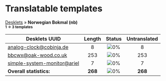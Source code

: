# Translatable templates
[Desklets](../README.md) &#187; **Norwegian Bokmal (nb)**
<br><sub>**1 &#8594; 3 templates**</sub>

Desklets UUID | Length | Status | Untranslated
------------|:------:|:------:|:-----------:
[analog-clock@cobinja.de](../desklets-status/analog-clock@cobinja.de/README.md) | 8 | ![0%](http://progressed.io/bar/0) | 8
[bbcwx@oak-wood.co.uk](../desklets-status/bbcwx@oak-wood.co.uk/README.md) | 253 | ![0%](http://progressed.io/bar/0) | 253
[simple-system-monitor@ariel](../desklets-status/simple-system-monitor@ariel/README.md) | 7 | ![0%](http://progressed.io/bar/0) | 7
**Overall statistics:** | **268** | ![0%](http://progressed.io/bar/0) | **268**
